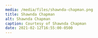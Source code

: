 ```yaml
---
media: /media/files/shawnda-chapman.png
title: Shawnda Chapman
alt: Shawnda Chapman
caption: Courtesy of Shawnda Chapman
date: 2021-02-12T16:55:00-0500
---
```

